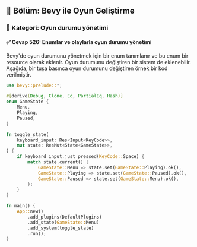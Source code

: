 ## 📘 Bölüm: Bevy ile Oyun Geliştirme  
### 🔹 Kategori: Oyun durumu yönetimi  
#### ✅ Cevap 526: Enumlar ve olaylarla oyun durumu yönetimi

Bevy'de oyun durumunu yönetmek için bir enum tanımlanır ve bu enum bir resource olarak eklenir. Oyun durumunu değiştiren bir sistem de eklenebilir. Aşağıda, bir tuşa basınca oyun durumunu değiştiren örnek bir kod verilmiştir.

```rust
use bevy::prelude::*;

#[derive(Debug, Clone, Eq, PartialEq, Hash)]
enum GameState {
    Menu,
    Playing,
    Paused,
}

fn toggle_state(
    keyboard_input: Res<Input<KeyCode>>,
    mut state: ResMut<State<GameState>>,
) {
    if keyboard_input.just_pressed(KeyCode::Space) {
        match state.current() {
            GameState::Menu => state.set(GameState::Playing).ok(),
            GameState::Playing => state.set(GameState::Paused).ok(),
            GameState::Paused => state.set(GameState::Menu).ok(),
        };
    }
}

fn main() {
    App::new()
        .add_plugins(DefaultPlugins)
        .add_state(GameState::Menu)
        .add_system(toggle_state)
        .run();
}
```
